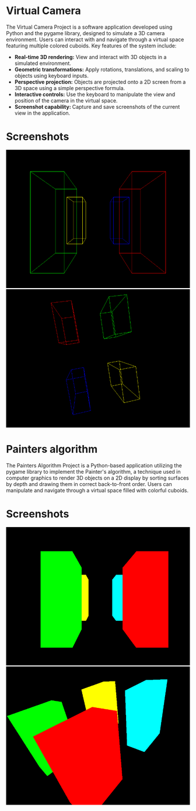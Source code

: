 # Virtual Camera
<p>The Virtual Camera Project is a software application developed using Python and the pygame library, designed to simulate a 3D camera environment. Users can interact with and navigate through a virtual space featuring multiple colored cuboids. Key features of the system include: </p>

<ul>
    <li><strong>Real-time 3D rendering:</strong> View and interact with 3D objects in a simulated environment.</li>
    <li><strong>Geometric transformations:</strong> Apply rotations, translations, and scaling to objects using keyboard inputs.</li>
    <li><strong>Perspective projection:</strong> Objects are projected onto a 2D screen from a 3D space using a simple perspective formula.</li>
    <li><strong>Interactive controls:</strong> Use the keyboard to manipulate the view and position of the camera in the virtual space.</li>
    <li><strong>Screenshot capability: </strong> Capture and save screenshots of the current view in the application.</li>
  </ul>

  # Screenshots

  <img src="screenshots/screenshot_2024-04-26_21-12-26.png">

  <img src="screenshots/screenshot_2024-04-26_21-13-31.png">

  # Painters algorithm

  <p>
  The Painters Algorithm Project is a Python-based application utilizing the pygame library to implement the Painter's algorithm, a technique used in computer graphics to render 3D objects on a 2D display by sorting surfaces by depth and drawing them in correct back-to-front order. Users can manipulate and navigate through a virtual space filled with colorful cuboids.
   </p>

 # Screenshots

  <img src="screenshots/screenshot_2024-04-26_21-14-15.png">
  
  <img src="screenshots/screenshot_2024-04-26_21-14-45.png">
